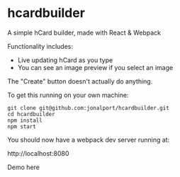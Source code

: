 # hcardbuilder
A simple hCard builder, made with React &amp; Webpack

Functionality includes:
 - Live updating hCard as you type
 - You can see an image preview if you select an image

The "Create" button doesn't actually do anything.

To get this running on your own machine:

```
git clone git@github.com:jonalport/hcardbuilder.git
cd hcardbuilder
npm install
npm start
```

You should now have a webpack dev server running at:

http://localhost:8080

Demo here
